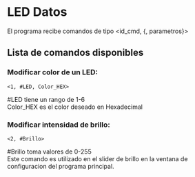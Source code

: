 # LED Datos

El programa recibe comandos de tipo <id_cmd, {, parametros}>

## Lista de comandos disponibles
### Modificar color de un LED:
`<1, #LED, Color_HEX>`

#LED tiene un rango de 1-6  
Color_HEX es el color deseado en Hexadecimal

### Modificar intensidad de brillo:
`<2, #Brillo>`

#Brillo toma valores de 0-255  
Este comando es utilizado en el slider de brillo en la ventana de configuracion del programa principal.
